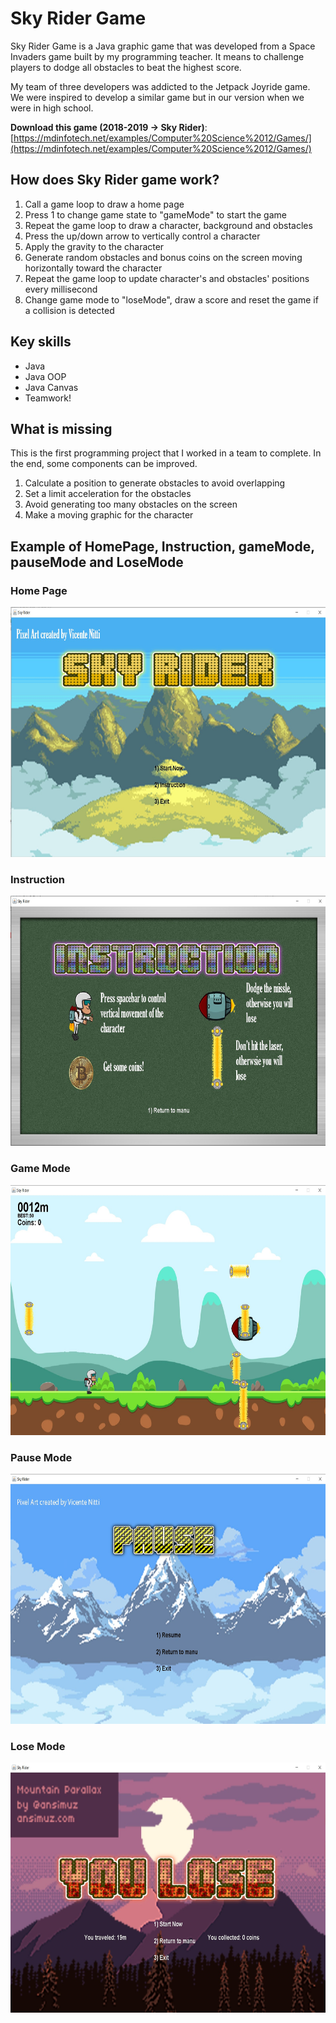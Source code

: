 # Sky Rider Game
Sky Rider Game is a Java graphic game that was developed from a Space Invaders game built by my programming teacher. It means to challenge players to dodge all obstacles to beat the highest score.

My team of three developers was addicted to the Jetpack Joyride game. We were inspired to develop a similar game but in our version when we were in high school. 

**Download this game (2018-2019 -> Sky Rider)**: [https://mdinfotech.net/examples/Computer%20Science%2012/Games/](https://mdinfotech.net/examples/Computer%20Science%2012/Games/) 

## How does Sky Rider game work?
1. Call a game loop to draw a home page
2. Press 1 to change game state to "gameMode" to start the game
3. Repeat the game loop to draw a character, background and obstacles
4. Press the up/down arrow to vertically control a character
5. Apply the gravity to the character
6. Generate random obstacles and bonus coins on the screen moving horizontally toward the character
7. Repeat the game loop to update character's and obstacles' positions every millisecond
8. Change game mode to "loseMode", draw a score and reset the game if a collision is detected

## Key skills
* Java
* Java OOP
* Java Canvas
* Teamwork!

## What is missing
This is the first programming project that I worked in a team to complete. In the end, some components can be improved.
1. Calculate a position to generate obstacles to avoid overlapping
2. Set a limit acceleration for the obstacles
3. Avoid generating too many obstacles on the screen
4. Make a moving graphic for the character

## Example of HomePage, Instruction, gameMode, pauseMode and LoseMode

### Home Page
<img src="images/HomePage.jpg" height=400>

### Instruction
<img src="images/Instruction.jpg" height=400>

### Game Mode
<img src="images/gameMode.jpg" height=400>

### Pause Mode
<img src="images/pauseMode.jpg" height=400>

### Lose Mode
<img src="images/loseMode.jpg" height=400>

    
